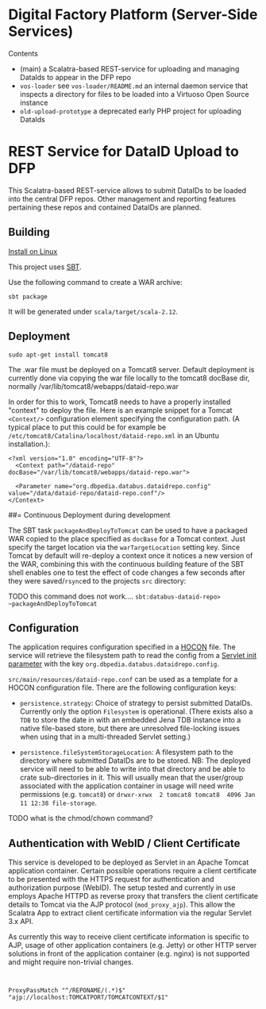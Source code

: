 # Digital Factory Platform (Server-Side Services) #

Contents

* (main) a Scalatra-based REST-service for uploading and managing DataIds to appear in
 the DFP repo 
* `vos-loader` see `vos-loader/README.md` an internal daemon service that inspects a directory for files to be loaded 
 into a Virtuoso Open Source instance
* `old-upload-prototype` a deprecated early PHP project for uploading DataIds 


# REST Service for DataID Upload to DFP #

This Scalatra-based REST-service allows to submit DataIDs to be loaded into the central
DFP repos. Other management and reporting features pertaining these repos and contained 
DataIDs are planned.

## Building

[Install on Linux](https://www.scala-sbt.org/1.0/docs/Installing-sbt-on-Linux.html)

This project uses [SBT](https://www.scala-sbt.org/documentation.html). 

Use the following command to create a WAR archive:

```sbt package```

It will be generated under `scala/target/scala-2.12`.

## Deployment

`sudo apt-get install tomcat8`

The .war file must be deployed on a Tomcat8 server. Default deployment is currently done via copying 
the war file locally to the tomcat8 docBase dir, normally /var/lib/tomcat8/webapps/dataid-repo.war

In order for this to work, Tomcat8 needs to have a properly installed "context" to deploy the file. 
Here is an example snippet for a Tomcat `<Context/>` configuration element specifying the configuration path.
 (A typical place to put this could be for example be `/etc/tomcat8/Catalina/localhost/dataid-repo.xml`
 in an Ubuntu installation.): 

```
<?xml version="1.0" encoding="UTF-8"?>
  <Context path="/dataid-repo" docBase="/var/lib/tomcat8/webapps/dataid-repo.war">

  <Parameter name="org.dbpedia.databus.dataidrepo.config" value="/data/dataid-repo/dataid-repo.conf"/>
</Context>

```

##= Continuous Deployment during development

The SBT task `packageAndDeployToTomcat` can be used to have a packaged WAR copied to the place specified
as `docBase` for a Tomcat context. Just specify the target location via the `warTargetLocation` setting key.
Since Tomcat by default will re-deploy a context once it notices a new version of the WAR, combining this with
the continuous building feature of the SBT shell enables one to test the effect of code changes a few
seconds after they were saved/`rsync`ed to the projects `src` directory:

TODO this command does not work....
`sbt:databus-dataid-repo> ~packageAndDeployToTomcat`

## Configuration

The application requires configuration specified in a 
[HOCON](https://github.com/lightbend/config/blob/master/HOCON.md) file. The service will retrieve
the filesystem path to read the config from a 
[Servlet init parameter](https://docs.oracle.com/javaee/7/api/javax/servlet/ServletConfig.html#getInitParameter-java.lang.String-)
with the key `org.dbpedia.databus.dataidrepo.config`.  

`src/main/resources/dataid-repo.conf` can be used as a template for a HOCON configuration file. 
  There are the following configuration keys:

* `persistence.strategy`: Choice of strategy to persist submitted DataIDs. Currently only the option 
  `Filesystem` is operational. (There exists also a `TDB` to store the date in with an embedded Jena 
   TDB instance into a native file-based store, but there are unresolved file-locking issues when
   using that in a multi-threaded Servlet setting.)
   
* `persistence.fileSystemStorageLocation`: A filesystem path to the directory where submitted DataIDs
  are to be stored. NB: The deployed service will need to be able to write into that directory and 
  be able to crate sub-directories in it. This will usually mean that the user/group associated with
  the application container in usage will need write permissions (e.g. `tomcat8`) or `drwxr-xrwx  2 tomcat8 tomcat8  4096 Jan 11 12:38 file-storage`.
  
TODO what is the chmod/chown command? 



## Authentication with WebID / Client Certificate

This service is developed to be deployed as Servlet in an Apache Tomcat application container.
Certain possible operations require a client certificate to be presented with the HTTPS request
for authentication and authorization purpose (WebID). The setup tested and currently in use employs
Apache HTTPD as reverse proxy that transfers the client certificate details to Tomcat via
the AJP protocol (`mod_proxy_ajp`). This allow the Scalatra App to extract client certificate 
information via the regular Servlet 3.x API.

As currently this way to receive client certificate information is specific to AJP, usage of 
other application containers (e.g. Jetty) or other HTTP server solutions in front of the 
application container (e.g. nginx) is not supported and might require non-trivial changes.
 
```


ProxyPassMatch "^/REPONAME/(.*)$" "ajp://localhost:TOMCATPORT/TOMCATCONTEXT/$1"
```

